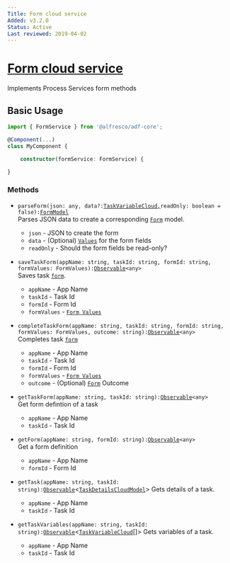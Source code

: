 ```yaml
---
Title: Form cloud service
Added: v3.2.0
Status: Active
Last reviewed: 2019-04-02
---
```


# [Form cloud service](../../../lib/process-services-cloud/src/lib/form/services/form-cloud.service.ts "Defined in form-cloud.service.ts")

Implements Process Services form methods

## Basic Usage

```ts
import { FormService } from '@alfresco/adf-core';

@Component(...)
class MyComponent {

    constructor(formService: FormService) {

}
```

### Methods

-   `parseForm(json: any, data?:`[`TaskVariableCloud,`](../../../lib/process-services-cloud/src/lib/form/models/task-variable-cloud.model.ts)`readOnly: boolean = false):`[`FormModel`](../../../lib/core/form/components/widgets/core/form.model.ts)  
    Parses JSON data to create a corresponding [`Form`](../../../lib/process-services-cloud/src/lib/form/models/form-cloud.model.ts) model.  
    -   `json` - JSON to create the form
    -   `data` - (Optional) [`Values`](../../../lib/process-services-cloud/src/lib/form/models/task-variable-cloud.model.ts) for the form fields
    -   `readOnly` - Should the form fields be read-only?

-   `saveTaskForm(appName: string, taskId: string, formId: string, formValues: FormValues):`[`Observable`](http://reactivex.io/documentation/observable.html)`<any>`  
    Saves task [`form`](../../../lib/process-services-cloud/src/lib/form/models/form-cloud.model.ts).  
    -   `appName` - App Name
    -   `taskId` - Task Id
    -   `formId` - Form Id
    -   `formValues` - [`Form Values`](../../../lib/core/form/components/widgets/core/form-values.ts)

-   `completeTaskForm(appName: string, taskId: string, formId: string, formValues: FormValues, outcome: string):`[`Observable`](http://reactivex.io/documentation/observable.html)`<any>`  
    Completes task [`form`](../../../lib/process-services-cloud/src/lib/form/models/form-cloud.model.ts)  
    -   `appName` - App Name
    -   `taskId` - Task Id
    -   `formId` - Form Id
    -   `formValues` - [`Form Values`](../../../lib/core/form/components/widgets/core/form-values.ts)
    -   `outcome` - (Optional) [`Form`](../../../lib/process-services-cloud/src/lib/form/models/form-cloud.model.ts) Outcome

-   `getTaskForm(appName: string, taskId: string):`[`Observable`](http://reactivex.io/documentation/observable.html)`<any>`  
    Get form defintion of a task
    -   `appName` - App Name
    -   `taskId` - Task Id

-   `getForm(appName: string, formId: string):`[`Observable`](http://reactivex.io/documentation/observable.html)`<any>`  
    Get a form definition
    -   `appName` - App Name
    -   `formId` - Form Id

-   `getTask(appName: string, taskId: string):`[`Observable`](http://reactivex.io/documentation/observable.html)<[`TaskDetailsCloudModel`](../../../lib/process-services-cloud/src/lib/task/start-task/models/task-details-cloud.model.ts)>
    Gets details of a task.
    -   `appName` - App Name
    -   `taskId` - Task Id

-   `getTaskVariables(appName: string, taskId: string):`[`Observable`](http://reactivex.io/documentation/observable.html)<[`TaskVariableCloud`](../../../lib/process-services-cloud/src/lib/form/models/task-variable-cloud.model.ts)[]>
    Gets variables of a task.
    -   `appName` - App Name
    -   `taskId` - Task Id
